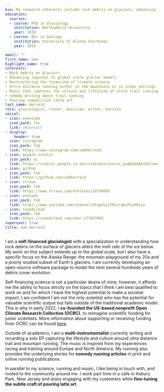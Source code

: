 ```yaml
---
bio: My research interests include rock debris on glaciers, advancing regional to global scale glacier modeling and restructuring the financing of climate science.
education:
  courses:
  - course: PhD in Glaciology
    institution: Northumbria University
    year: 2019
  - course: BSc in Geology
    institution: University of Alaska Fairbanks
    year: 2014

email: ""
first_name: Sam
highlight_name: true
interests:
- Rock debris on glaciers
- Advancing regional to global scale glacier models
- Restructuring the financing of climate science
- Ultra distance running either in the mountains or in urban settings
- Music that captures the culture and lifestyle of ultra trail running
- Comedy writing about trail running
- Pouring competitive latte art
last_name: Herreid
role: glaciologist, runner, musician, writer, barista
social:
- icon: envelope
  icon_pack: fas
  link: /#contact
- display:
    header: true
  icon: instagram
  icon_pack: fab
  link: https://www.instagram.com/samherreid
- icon: google-scholar
  icon_pack: ai
  link: https://scholar.google.co.uk/citations?user=c_pwqEEAAAAJ&hl=en
- icon: github
  icon_pack: fab
  link: https://github.com/samherreid
- icon: strava
  icon_pack: fab
  link: https://www.strava.com/athletes/24750605
- icon: youtube
  icon_pack: fab
  link: https://www.youtube.com/channel/UCqyUszIf8cyrgkuPuy96sjw
- icon: soundcloud
  icon_pack: fab
  link: https://soundcloud.com/user-177857063
superuser: true
title: Sam Herreid
---
```


I am a **self-financed glaciologist** with a specialization in understanding how rock debris on the surface of glaciers alters the melt rate of the ice below. My work on this subject extends up to the global scale, but I also have a specific focus on the Alaska Range: the mountain playground of my 20s and a poorly studied subset of Earth's glaciers. I am currently developing an open-source software package to model the next several hundreds years of debris cover evolution.

Self-financing science is not a particular desire of mine; however, it affords me the ability to focus strictly on the topics that I think I am best qualified to work on and for which I have the highest potential to make a societal impact. I am confident I am not the only scientist who has the potential for valuable scientific output but falls outside of the traditional academic model. This is why in early 2022, I **co-founded the US-based nonprofit Open Climate Research Collective (OCRC)**, to reimagine scientific funding for junior scientists. More information about supporting or receiving funding from OCRC can be found [here](https://openclimateresearch.org/).

Outside of academics, I am a **multi-instrumentalist** currently writing and recording a solo EP capturing the lifestyle and culture around ultra distance trail and mountain running. The music is inspired from my experiences racing and training around Europe and North America. My running also provides the underlying stories for **comedy running articles** in print and online running publications.  

In parallel to my science, running and music, I like being in touch with, and rooted to the community around me. I work part time in a cafe in Asbury Park, New Jersey and enjoy engaging with my customers while **fine-tuning the subtle craft of pouring latte art**.   

